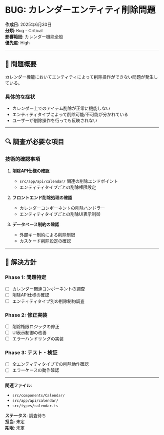 # BUG: カレンダーエンティティ削除問題

**作成日**: 2025年6月30日  
**分類**: Bug - Critical  
**影響範囲**: カレンダー機能全般  
**優先度**: High  

---

## 🚨 問題概要

カレンダー機能においてエンティティによって削除操作ができない問題が発生している。

### **具体的な症状**
- カレンダー上でのアイテム削除が正常に機能しない
- エンティティタイプによって削除可能/不可能が分かれている
- ユーザーが削除操作を行っても反映されない

---

## 🔍 調査が必要な項目

### **技術的確認事項**
1. **削除API仕様の確認**
   - `src/app/api/calendar/` 関連の削除エンドポイント
   - エンティティタイプごとの削除権限設定

2. **フロントエンド削除処理の確認**
   - カレンダーコンポーネントの削除ハンドラー
   - エンティティタイプごとの削除UI表示制御

3. **データベース制約の確認**
   - 外部キー制約による削除制限
   - カスケード削除設定の確認

---

## 🎯 解決方針

### **Phase 1: 問題特定**
- [ ] カレンダー関連コンポーネントの調査
- [ ] 削除API仕様の確認
- [ ] エンティティタイプ別の削除制約調査

### **Phase 2: 修正実装**
- [ ] 削除権限ロジックの修正
- [ ] UI表示制御の改善
- [ ] エラーハンドリングの実装

### **Phase 3: テスト・検証**
- [ ] 全エンティティタイプでの削除動作確認
- [ ] エラーケースの動作確認

---

**関連ファイル**: 
- `src/components/Calendar/`
- `src/app/api/calendar/`
- `src/types/calendar.ts`

**ステータス**: 調査待ち  
**担当**: 未定  
**期限**: 未定